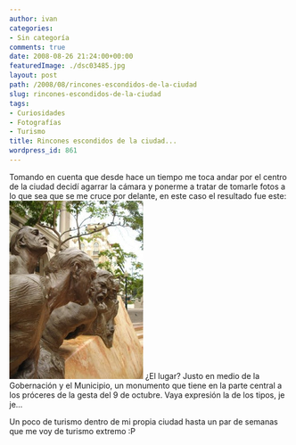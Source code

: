 ```yaml
---
author: ivan
categories:
- Sin categoría
comments: true
date: 2008-08-26 21:24:00+00:00
featuredImage: ./dsc03485.jpg
layout: post
path: /2008/08/rincones-escondidos-de-la-ciudad
slug: rincones-escondidos-de-la-ciudad
tags:
- Curiosidades
- Fotografías
- Turismo
title: Rincones escondidos de la ciudad...
wordpress_id: 861
---
```


Tomando en cuenta que desde hace un tiempo me toca andar por el centro de la ciudad decidí agarrar la cámara y ponerme a tratar de tomarle fotos a lo que sea que se me cruce por delante, en este caso el resultado fue este:
[![](./dsc03485.jpg)](https://1.bp.blogspot.com/_T2UWuNJg3dQ/SLQuc3VPMfI/AAAAAAAAA1k/NY1EHEoW_gI/s1600-h/dsc03485.jpg)
¿El lugar? Justo en medio de la Gobernación y el Municipio, un monumento que tiene en la parte central a los próceres de la gesta del 9 de octubre. Vaya expresión la de los tipos, je je...

Un poco de turismo dentro de mi propia ciudad hasta un par de semanas que me voy de turismo extremo :P
